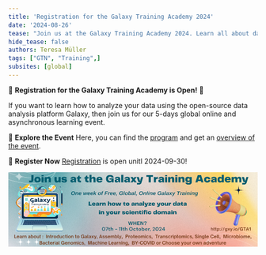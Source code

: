 ```yaml
---
title: 'Registration for the Galaxy Training Academy 2024'
date: '2024-08-26'
tease: "Join us at the Galaxy Training Academy 2024. Learn all about data analysis with Galaxy, for all levels. Registration is open now!"
hide_tease: false
authors: Teresa Müller
tags: ["GTN", "Training",]
subsites: [global]
---
```


📢 **Registration for the Galaxy Training Academy is Open!** 📢


If you want to learn how to analyze your data using the open-source data analysis platform Galaxy, then join us for our 5-days global online and asynchronous learning event.

🚀 **Explore the Event**
 Here, you can find the [program](https://training.galaxyproject.org/training-material/events/galaxy-academy-2024.html#program) and get an [overview of the event](https://training.galaxyproject.org/training-material/events/galaxy-academy-2024.html#overview). 

📝 **Register Now**
[Registration](https://forms.gle/cxzVatt7MAgiMX12A) is open unitl 2024-09-30! 


![Event banner](./banner_event_page_1000x300.png)



